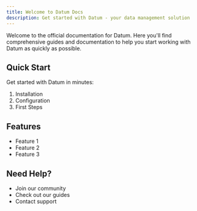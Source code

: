 ```yaml
---
title: Welcome to Datum Docs
description: Get started with Datum - your data management solution
---
```


Welcome to the official documentation for Datum. Here you'll find comprehensive guides and documentation to help you start working with Datum as quickly as possible.

## Quick Start

Get started with Datum in minutes:

1. Installation
2. Configuration
3. First Steps

## Features

- Feature 1
- Feature 2
- Feature 3

## Need Help?

- Join our community
- Check out our guides
- Contact support